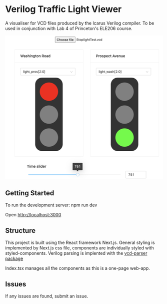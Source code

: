 # Verilog Traffic Light Viewer
A visualiser for VCD files produced by the Icarus Verilog compiler.
To be used in conjunction with Lab 4 of Princeton's ELE206 course.

![App screenshot](https://github.com/ThomasDh-C/VerilogTrafficLightViewer/blob/master/readme_imgs/readme.png)

## Getting Started
To run the development server:
npm run dev

Open [http://localhost:3000](http://localhost:3000) 

## Structure
This project is built using the React framework Next.js.
General styling is implemented by Next.js css file, components are individually styled with styled-components.
Verilog parsing is implented with the [vcd-parser package](https://github.com/ahmed-agiza/vcd-parser#readme)

Index.tsx manages all the components as this is a one-page web-app.

## Issues
If any issues are found, submit an issue.